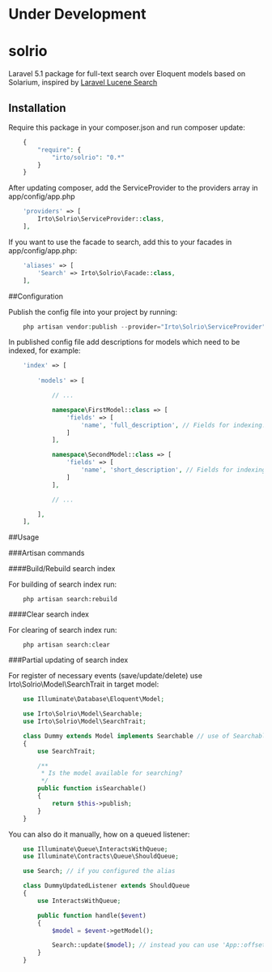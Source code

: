 # Under Development

# solrio
Laravel 5.1 package for full-text search over Eloquent models based on Solarium, inspired by [Laravel Lucene Search](https://github.com/nqxcode/laravel-lucene-search)

## Installation

Require this package in your composer.json and run composer update:

```php
    {
        "require": {
            "irto/solrio": "0.*"
        }
    }
```

After updating composer, add the ServiceProvider to the providers array in app/config/app.php

```php
    'providers' => [
        Irto\Solrio\ServiceProvider::class,
    ],
```

If you want to use the facade to search, add this to your facades in app/config/app.php:

```php
    'aliases' => [
        'Search' => Irto\Solrio\Facade::class,
    ],
```

##Configuration

Publish the config file into your project by running:

```php
    php artisan vendor:publish --provider="Irto\Solrio\ServiceProvider"
```

In published config file add descriptions for models which need to be indexed, for example:

```php
    'index' => [
        
        'models' => [

            // ...

            namespace\FirstModel::class => [
                'fields' => [
                    'name', 'full_description', // Fields for indexing.
                ]
            ],

            namespace\SecondModel::class => [
                'fields' => [
                    'name', 'short_description', // Fields for indexing.
                ]
            ],

            // ...

        ],
    ],
```

##Usage

###Artisan commands

####Build/Rebuild search index

For building of search index run:

```
    php artisan search:rebuild
```

####Clear search index

For clearing of search index run:

```
    php artisan search:clear
```

###Partial updating of search index

For register of necessary events (save/update/delete) use Irto\Solrio\Model\SearchTrait in target model:

```php
    use Illuminate\Database\Eloquent\Model;

    use Irto\Solrio\Model\Searchable;
    use Irto\Solrio\Model\SearchTrait;

    class Dummy extends Model implements Searchable // use of Searchable is optional, without this will be always available to search
    {
        use SearchTrait;

        /**
         * Is the model available for searching?
         */
        public function isSearchable()
        {
            return $this->publish;
        }
    }
```

You can also do it manually, how on a queued listener:

```php
    use Illuminate\Queue\InteractsWithQueue;
    use Illuminate\Contracts\Queue\ShouldQueue;

    use Search; // if you configured the alias

    class DummyUpdatedListener extends ShouldQueue
    {
        use InteractsWithQueue;

        public function handle($event)
        {
            $model = $event->getModel();

            Search::update($model); // instead you can use 'App::offsetGet('search')->update($model);'
        }
    }
```